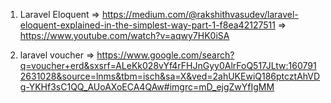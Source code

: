 1. Laravel Eloquent
    => https://medium.com/@rakshithvasudev/laravel-eloquent-explained-in-the-simplest-way-part-1-f8ea42127511
    => https://www.youtube.com/watch?v=aqwy7HK0iSA

2. laravel voucher
    => https://www.google.com/search?q=voucher+erd&sxsrf=ALeKk028vYf4rFHJnGyy0AlrFoQ517JLtw:1607912631028&source=lnms&tbm=isch&sa=X&ved=2ahUKEwiQ186ptcztAhVDg-YKHf3sC1QQ_AUoAXoECA4QAw#imgrc=mD_ejgZwYfIgMM

